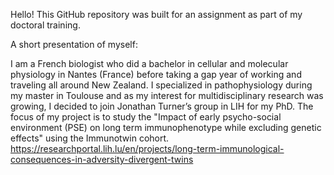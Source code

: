 Hello! This GitHub repository was built for an assignment as part of my doctoral training.

A short presentation of myself:

I am a French biologist who did a bachelor in cellular and molecular physiology in Nantes (France) before taking a gap year of working and traveling all around New Zealand. I specialized in pathophysiology during my master in Toulouse and as my interest for multidisciplinary research was growing, I decided to join Jonathan Turner’s group in LIH for my PhD. The focus of my project is to study the "Impact of early psycho-social environment (PSE) on long term immunophenotype while excluding genetic effects" using the Immunotwin cohort.
https://researchportal.lih.lu/en/projects/long-term-immunological-consequences-in-adversity-divergent-twins
